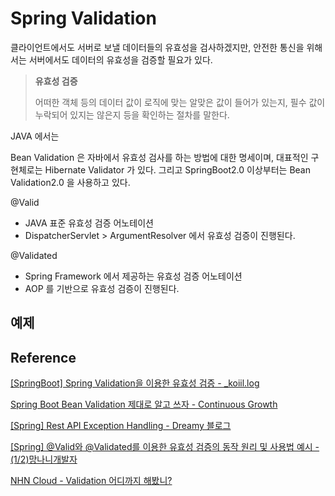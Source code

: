 # Spring Validation

클라이언트에서도 서버로 보낼 데이터들의 유효성을 검사하겠지만, 안전한 통신을 위해서는 서버에서도 데이터의 유효성을 검증할 필요가 있다.

> **유효성 검증**
> 
> 어떠한 객체 등의 데이터 값이 로직에 맞는 알맞은 값이 들어가 있는지, 필수 값이 누락되어 있지는 않은지 등을 확인하는 절차를 말한다.

JAVA 에서는 


Bean Validation 은 자바에서 유효성 검사를 하는 방법에 대한 명세이며, 대표적인 구현체로는 Hibernate Validator 가 있다.
그리고 SpringBoot2.0 이상부터는 Bean Validation2.0 을 사용하고 있다.

@Valid

- JAVA 표준 유효성 검증 어노테이션
- DispatcherServlet > ArgumentResolver 에서 유효성 검증이 진행된다.

@Validated

- Spring Framework 에서 제공하는 유효성 검증 어노테이션
- AOP 를 기반으로 유효성 검증이 진행된다.


## 예제





## Reference

[[SpringBoot] Spring Validation을 이용한 유효성 검증 - _koiil.log](https://velog.io/@_koiil/SpringBoot-Spring-Validation%EC%9D%84-%EC%9D%B4%EC%9A%A9%ED%95%9C-%EC%9C%A0%ED%9A%A8%EC%84%B1-%EA%B2%80%EC%A6%9D)

[Spring Boot Bean Validation 제대로 알고 쓰자 - Continuous Growth](https://kapentaz.github.io/spring/Spring-Boo-Bean-Validation-%EC%A0%9C%EB%8C%80%EB%A1%9C-%EC%95%8C%EA%B3%A0-%EC%93%B0%EC%9E%90/#)

[[Spring] Rest API Exception Handling - Dreamy 블로그](https://blog.naver.com/PostView.naver?blogId=writer0713&logNo=221605253778&parentCategoryNo=&categoryNo=83&viewDate=&isShowPopularPosts=true&from=search)

[[Spring] @Valid와 @Validated를 이용한 유효성 검증의 동작 원리 및 사용법 예시 - (1/2)망나니개발자](https://mangkyu.tistory.com/174)

[NHN Cloud - Validation 어디까지 해봤니?](https://meetup.toast.com/posts/223)